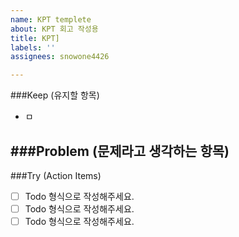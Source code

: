 ```yaml
---
name: KPT templete
about: KPT 회고 작성용
title: KPT]
labels: ''
assignees: snowone4426

---
```


###Keep (유지할 항목)
 - ㅁ

###Problem (문제라고 생각하는 항목)
 - 

###Try (Action Items)
- [ ] Todo 형식으로 작성해주세요.
- [ ] Todo 형식으로 작성해주세요.
- [ ] Todo 형식으로 작성해주세요.
